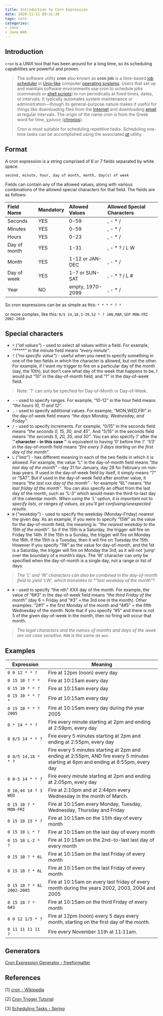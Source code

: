 ```yaml
---
title: Introduction to Corn Expression
date: 2020-11-11 09:31:38
tags: corn
categories: 
- Java
- Java Web
---
```




## Introduction

`cron` is a UNIX tool that has been around for a long time, so its scheduling capabilities are powerful and proven.

> The software utility **cron** also known as **cron job** is a time-based [job scheduler](https://en.wikipedia.org/wiki/Job_scheduler) in [Unix-like](https://en.wikipedia.org/wiki/Unix-like) computer [operating systems](https://en.wikipedia.org/wiki/Operating_system). Users that set up and maintain software environments use cron to schedule jobs (commands or [shell scripts](https://en.wikipedia.org/wiki/Shell_script)) to run periodically at fixed times, dates, or intervals. It typically automates system maintenance or administration—though its general-purpose nature makes it useful for things like downloading files from the [Internet](https://en.wikipedia.org/wiki/Internet) and downloading [email](https://en.wikipedia.org/wiki/Email) at regular intervals. The origin of the name *cron* is from the Greek word for time, χρόνος ([chronos](https://en.wikipedia.org/wiki/Chronos)).
>
> Cron is most suitable for scheduling repetitive tasks. Scheduling one-time tasks can be accomplished using the associated [*at*](https://en.wikipedia.org/wiki/At_(command)) utility.

## Format

A cron expression is a string comprised of 6 or 7 fields separated by white space. 

```
second, minute, hour, day of month, month, day(s) of week
```

Fields can contain any of the allowed values, along with various combinations of the allowed special characters for that field. The fields are as follows:

| Field Name   | Mandatory | Allowed Values   | Allowed Special Characters |
| :----------- | :-------- | :--------------- | :------------------------- |
| Seconds      | YES       | 0-59             | , - * /                    |
| Minutes      | YES       | 0-59             | , - * /                    |
| Hours        | YES       | 0-23             | , - * /                    |
| Day of month | YES       | 1-31             | , - * ? / L W              |
| Month        | YES       | 1-12 or JAN-DEC  | , - * /                    |
| Day of week  | YES       | 1-7 or SUN-SAT   | , - * ? / L #              |
| Year         | NO        | empty, 1970-2099 | , - * /                    |

So cron expressions can be as simple as this: `* * * * ? *`

or more complex, like this: `0/5 14,18,3-39,52 * ? JAN,MAR,SEP MON-FRI 2002-2010`

## Special characters

- `*` (*“all values”*) - used to select all values within a field. For example, “*****” in the minute field means *“every minute”*.
- `?` (*“no specific value”*) - useful when you need to specify something in one of the two fields in which the character is allowed, but not the other. For example, if I want my trigger to fire on a particular day of the month (say, the 10th), but don’t care what day of the week that happens to be, I would put “10” in the day-of-month field, and “?” in the day-of-week field.

> Note: '?' can only be specfied for Day-of-Month or Day-of-Week.

- `-` - used to specify ranges. For example, “10-12” in the hour field means *“the hours 10, 11 and 12”*.
- `,` - used to specify additional values. For example, “MON,WED,FRI” in the day-of-week field means *“the days Monday, Wednesday, and Friday”*.
- `/` - used to specify increments. For example, “0/15” in the seconds field means *“the seconds 0, 15, 30, and 45”*. And “5/15” in the seconds field means *“the seconds 5, 20, 35, and 50”*. You can also specify ‘/’ after the ‘**’ character - in this case ‘**’ is equivalent to having ‘0’ before the ‘/’. ‘1/3’ in the day-of-month field means *“fire every 3 days starting on the first day of the month”*.
- `L` (*“last”*) - has different meaning in each of the two fields in which it is allowed. For example, the value “L” in the day-of-month field means *“the last day of the month”* - day 31 for January, day 28 for February on non-leap years. If used in the day-of-week field by itself, it simply means “7” or “SAT”. But if used in the day-of-week field after another value, it means *“the last xxx day of the month”* - for example “6L” means *“the last friday of the month”*. You can also specify an offset from the last day of the month, such as “L-3” which would mean the third-to-last day of the calendar month. *When using the ‘L’ option, it is important not to specify lists, or ranges of values, as you’ll get confusing/unexpected results.*
- `W` (*“weekday”*) - used to specify the weekday (Monday-Friday) nearest the given day. As an example, if you were to specify “15W” as the value for the day-of-month field, the meaning is: *“the nearest weekday to the 15th of the month”*. So if the 15th is a Saturday, the trigger will fire on Friday the 14th. If the 15th is a Sunday, the trigger will fire on Monday the 16th. If the 15th is a Tuesday, then it will fire on Tuesday the 15th. However if you specify “1W” as the value for day-of-month, and the 1st is a Saturday, the trigger will fire on Monday the 3rd, as it will not ‘jump’ over the boundary of a month’s days. The ‘W’ character can only be specified when the day-of-month is a single day, not a range or list of days.

> *The 'L' and 'W' characters can also be combined in the day-of-month field to yield 'LW', which translates to \*"last weekday of the month"\*.*

- `#` - used to specify “the nth” XXX day of the month. For example, the value of “6#3” in the day-of-week field means *“the third Friday of the month”* (day 6 = Friday and “#3” = the 3rd one in the month). Other examples: “2#1” = the first Monday of the month and “4#5” = the fifth Wednesday of the month. Note that if you specify “#5” and there is not 5 of the given day-of-week in the month, then no firing will occur that month.

> *The legal characters and the names of months and days of the week are not case sensitive.* `MON` *is the same as* `mon`.



## Examples

| **Expression**             | **Meaning**                                                  |
| -------------------------- | ------------------------------------------------------------ |
| `0 0 12 * * ?`             | Fire at 12pm (noon) every day                                |
| `0 15 10 ? * *`            | Fire at 10:15am every day                                    |
| `0 15 10 * * ?`            | Fire at 10:15am every day                                    |
| `0 15 10 * * ? *`          | Fire at 10:15am every day                                    |
| `0 15 10 * * ? 2005`       | Fire at 10:15am every day during the year 2005               |
| `0 * 14 * * ?`             | Fire every minute starting at 2pm and ending at 2:59pm, every day |
| `0 0/5 14 * * ?`           | Fire every 5 minutes starting at 2pm and ending at 2:55pm, every day |
| `0 0/5 14,18 * * ?`        | Fire every 5 minutes starting at 2pm and ending at 2:55pm, AND fire every 5 minutes starting at 6pm and ending at 6:55pm, every day |
| `0 0-5 14 * * ?`           | Fire every minute starting at 2pm and ending at 2:05pm, every day |
| `0 10,44 14 ? 3 WED`       | Fire at 2:10pm and at 2:44pm every Wednesday in the month of March. |
| `0 15 10 ? * MON-FRI`      | Fire at 10:15am every Monday, Tuesday, Wednesday, Thursday and Friday |
| `0 15 10 15 * ?`           | Fire at 10:15am on the 15th day of every month               |
| `0 15 10 L * ?`            | Fire at 10:15am on the last day of every month               |
| `0 15 10 L-2 * ?`          | Fire at 10:15am on the 2nd-to-last last day of every month   |
| `0 15 10 ? * 6L`           | Fire at 10:15am on the last Friday of every month            |
| `0 15 10 ? * 6L`           | Fire at 10:15am on the last Friday of every month            |
| `0 15 10 ? * 6L 2002-2005` | Fire at 10:15am on every last friday of every month during the years 2002, 2003, 2004 and 2005 |
| `0 15 10 ? * 6#3`          | Fire at 10:15am on the third Friday of every month           |
| `0 0 12 1/5 * ?`           | Fire at 12pm (noon) every 5 days every month, starting on the first day of the month. |
| `0 11 11 11 11 ?`          | Fire every November 11th at 11:11am.                         |

## Generators

[Cron Expression Generator - freeformatter](https://www.freeformatter.com/cron-expression-generator-quartz.html)



## References

[1] [cron - Wikipedia](https://en.wikipedia.org/wiki/Cron)

[2] [Cron Trigger Tutorial](http://www.quartz-scheduler.org/documentation/quartz-2.3.0/tutorials/crontrigger.html)

[3] [Scheduling Tasks - Spring](https://spring.io/guides/gs/scheduling-tasks/)